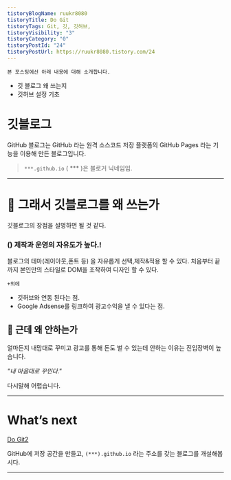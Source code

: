 ```yaml
---
tistoryBlogName: ruukr8080
tistoryTitle: Do Git
tistoryTags: Git, 깃, 깃허브,
tistoryVisibility: "3"
tistoryCategory: "0"
tistoryPostId: "24"
tistoryPostUrl: https://ruukr8080.tistory.com/24
---
```


	본 포스팅에선 아래 내용에 대해 소개합니다.
- 깃 블로그 왜 쓰는지
- 깃허브 설정 기초

# 깃블로그

GitHub 블로그는 GitHub 라는 원격 소스코드 저장 플랫폼의 GitHub Pages 라는 기능을 이용해 만든 블로그입니다.

> `***.github.io`
 ( *** )은 블로거 닉네임임.

---


# 🤔 그래서 깃블로그를 왜 쓰는가

깃블로그의 장점을 설명하면 될 것 같다.

### () 제작과 운영의 자유도가 높다.!
블로그의 테마(레이아웃,폰트 등) 을 자유롭게 선택,제작&적용 할 수 있다.
처음부터 끝까지 본인만의 스타일로 DOM을 조작하여 디자인 할 수 있다.

`+외에`
+ 깃허브와 연동 된다는 점.
+ Google Adsense를 링크하여 광고수익을 낼 수 있다는 점.


## 🤔 근데 왜 안하는가 
얼마든지 내맘대로 꾸미고 광고를 통해 돈도 벌 수 있는데
안하는 이유는 진입장벽이 높습니다.

*"내 마음대로 꾸민다."*

다시말해 어렵습니다.

---


# What’s next

[Do Git2](./Do%20Git2.md)

GitHub에 저장 공간을 만들고, `(***).github.io` 라는 주소를 갖는 블로그를 개설해봅시다.

---


